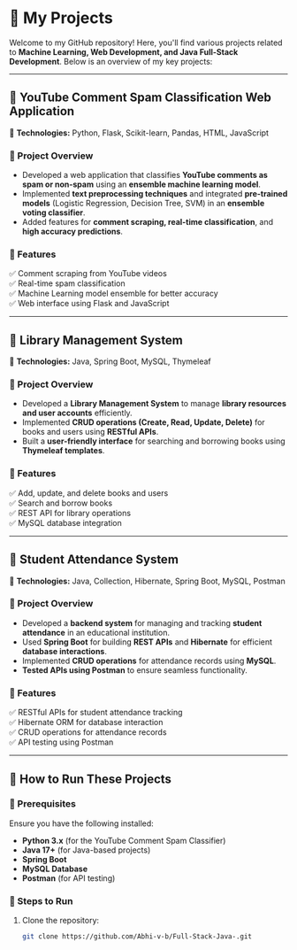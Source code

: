# 🚀 My Projects

Welcome to my GitHub repository! Here, you'll find various projects related to **Machine Learning, Web Development, and Java Full-Stack Development**. Below is an overview of my key projects:

---

## 📌 YouTube Comment Spam Classification Web Application  
🔹 **Technologies:** Python, Flask, Scikit-learn, Pandas, HTML, JavaScript  

### 🔹 Project Overview  
- Developed a web application that classifies **YouTube comments as spam or non-spam** using an **ensemble machine learning model**.  
- Implemented **text preprocessing techniques** and integrated **pre-trained models** (Logistic Regression, Decision Tree, SVM) in an **ensemble voting classifier**.  
- Added features for **comment scraping, real-time classification**, and **high accuracy predictions**.  

### 🔹 Features  
✅ Comment scraping from YouTube videos  
✅ Real-time spam classification  
✅ Machine Learning model ensemble for better accuracy  
✅ Web interface using Flask and JavaScript  



---

## 📌 Library Management System  
🔹 **Technologies:** Java, Spring Boot, MySQL, Thymeleaf  

### 🔹 Project Overview  
- Developed a **Library Management System** to manage **library resources and user accounts** efficiently.  
- Implemented **CRUD operations (Create, Read, Update, Delete)** for books and users using **RESTful APIs**.  
- Built a **user-friendly interface** for searching and borrowing books using **Thymeleaf templates**.  

### 🔹 Features  
✅ Add, update, and delete books and users  
✅ Search and borrow books  
✅ REST API for library operations  
✅ MySQL database integration  



---

## 📌 Student Attendance System  
🔹 **Technologies:** Java, Collection, Hibernate, Spring Boot, MySQL, Postman  

### 🔹 Project Overview  
- Developed a **backend system** for managing and tracking **student attendance** in an educational institution.  
- Used **Spring Boot** for building **REST APIs** and **Hibernate** for efficient **database interactions**.  
- Implemented **CRUD operations** for attendance records using **MySQL**.  
- **Tested APIs using Postman** to ensure seamless functionality.  

### 🔹 Features  
✅ RESTful APIs for student attendance tracking  
✅ Hibernate ORM for database interaction  
✅ CRUD operations for attendance records  
✅ API testing using Postman  



---

## 📌 How to Run These Projects

### **🔹 Prerequisites**
Ensure you have the following installed:
- **Python 3.x** (for the YouTube Comment Spam Classifier)
- **Java 17+** (for Java-based projects)
- **Spring Boot**
- **MySQL Database**
- **Postman** (for API testing)

### **🔹 Steps to Run**
1. Clone the repository:  
   ```bash
   git clone https://github.com/Abhi-v-b/Full-Stack-Java-.git

